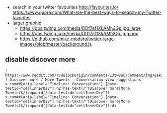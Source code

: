 - search in your twitter favourites http://favourites.io/ https://www.quora.com/What-are-the-best-ways-to-search-my-Twitter-favorites
- larger graphic
  - https://pbs.twimg.com/media/DDf7ef1XkAMh3Gp.jpg:large
  - https://pbs.twimg.com/media/DDf7ef1XkAMh3Gp.jpg:orig
  - https://github.com/mike-modoru/twitter-large-images/blob/master/background.js

## disable discover more

```
! https://www.reddit.com/r/uBlockOrigin/comments/13twvuu/comment/jmg78ak/
! Discover more / More Tweets - Conversation view suggestions
x.com##[aria-label="Timeline: Conversation"] [data-testid="cellInnerDiv"] h2:has-text(/^(Discover more|More Tweets)$/):upward([data-testid="cellInnerDiv"])
x.com##[aria-label="Timeline: Conversation"] [data-testid="cellInnerDiv"] h2:has-text(/^(Discover more|More Tweets)$/):upward([data-testid="cellInnerDiv"])~di
```
